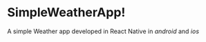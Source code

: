 
SimpleWeatherApp!
===================

A simple Weather app developed in React Native in *android* and *ios* 
